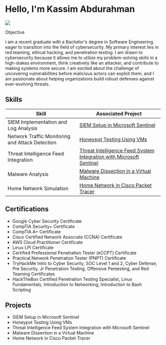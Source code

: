 # Hello, I'm Kassim Abdurahman
<a href="https://linkedin.com/in/kassim-abdurahman-65a234157"><img src="https://img.shields.io/badge/-LinkedIn-0072b1?&style=for-the-badge&logo=linkedin&logoColor=white" /></a>

Objective

I am a recent graduate with a Bachelor's degree in Software Engineering, eager to transition into the field of cybersecurity. My primary interest lies in red teaming, ethical hacking, and penetration testing. I am drawn to cybersecurity because it allows me to utilize my problem-solving skills in a high-stakes environment, think creatively like an attacker, and contribute to making systems more secure. I am excited about the challenge of uncovering vulnerabilities before malicious actors can exploit them, and I am passionate about helping organizations build robust defenses against ever-evolving threats.

## Skills
| Skill                                         | Associated Project                       |
|-----------------------------------------------|------------------------------------------|
| SIEM Implementation and Log Analysis          | <a href="https://github.com/kassimabdrhmn/kassimabdrhmn.github.io/tree/main/SIEM%20Implementation%20and%20Log%20Monitoring">SIEM Setup in Microsoft Sentinel</a>|
| Network Traffic Monitoring and Attack Detection | <a href="https://github.com/kassimabdrhmn/kassimabdrhmn.github.io/tree/main/Honeypot%20Deployment%20and%20Analysis">Honeypot Testing Using VMs</a>|
| Threat Intelligence Feed Integration          | <a href="https://github.com/kassimabdrhmn/kassimabdrhmn.github.io/tree/main/SIEM%20Implementation%20and%20Log%20Monitoring">Threat Intelligence Feed System Integration with Microsoft Sentinel</a>|
| Malware Analysis                              | <a href="https://github.com/kassimabdrhmn/kassimabdrhmn.github.io/tree/main/Malware%20Analysis%20in%20Isolated%20Environment">Malware Dissection in a Virtual Machine</a>|
| Home Network Simulation                       | <a href="https://github.com/kassimabdrhmn/kassimabdrhmn.github.io/tree/main/Home%20Network%20Simulation">Home Network in Cisco Packet Tracer</a>|

## Certifications
- Google Cyber Security Certificate
- CompTIA Security+ Certificate
- CompTIA A+ Certificate
- Cisco Certified Network Associate (CCNA) Certificate
- AWS Cloud Practitioner Certificate
- Linux LPI Certificate
- Certified Professional Penetration Tester (eCCPT) Certificate
- Practical Network Penetration Tester (PNPT) Certificate
- TryHackMe Intro to Cyber Security, SOC Level 1 and 2, Cyber Defense, Pre Security, Jr Penetration Testing, Offensive Pentesting, and Red Teaming Certificates
- HackTheBox Certified Penetration Testing Specialist, Linux Fundamentals, Introduction to Networking, Introduction to Bash Scripting

## Projects
- SIEM Setup in Microsoft Sentinel
- Honeypot Testing Using VMs
- Threat Intelligence Feed System Integration with Microsoft Sentinel
- Malware Dissection in a Virtual Machine
- Home Network in Cisco Packet Tracer
